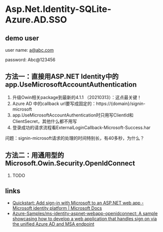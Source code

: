 # Asp.Net.Identity-SQLite-Azure.AD.SSO



## demo user
user name: a@abc.com

password: Abc@123456

## 方法一：直接用ASP.NET Identity中的app.UseMicrosoftAccountAuthentication
1. 升级Owin相关package到最新的4.1.1 （20210313）：这点最关键！
2. Azure AD 中的callback url要写成固定的：https://{domain}/signin-microsoft
3. app.UseMicrosoftAccountAuthentication时只用写ClientId和ClientSecret，其他什么都不用写
4. 登录成功的请求流程看ExternalLoginCallback-Microsoft-Success.har


问题：signin-microsoft请求的处理的时间特别长，有40多秒，为什么？


## 方法二：用通用型的Microsoft.Owin.Security.OpenIdConnect 
1. TODO

## links
* [Quickstart: Add sign-in with Microsoft to an ASP.NET web app - Microsoft identity platform | Microsoft Docs](https://docs.microsoft.com/en-us/azure/active-directory/develop/quickstart-v2-aspnet-webapp#how-the-sample-works)
* [Azure-Samples/ms-identity-aspnet-webapp-openidconnect: A sample showcasing how to develop a web application that handles sign on via the unified Azure AD and MSA endpoint](https://github.com/Azure-Samples/ms-identity-aspnet-webapp-openidconnect)

